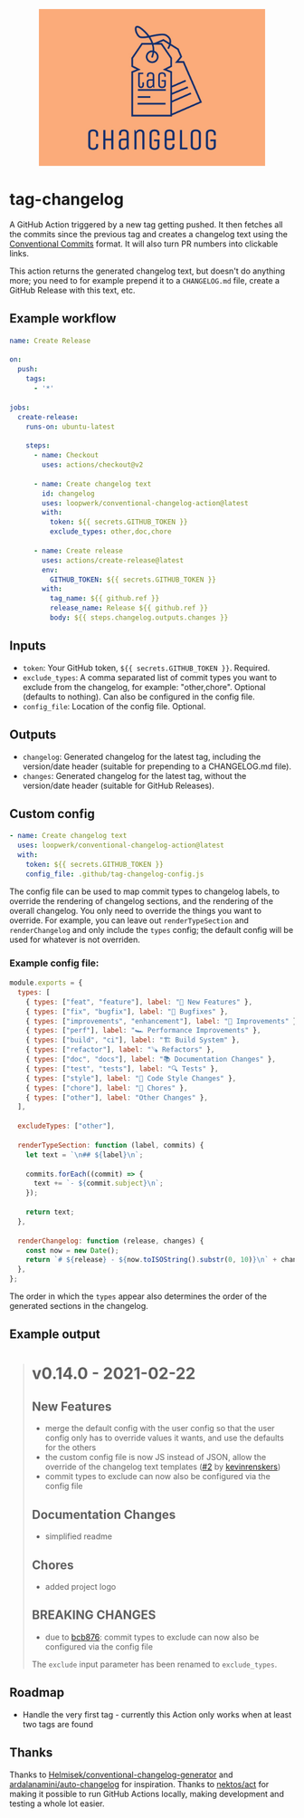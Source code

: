 <p align="center">
  <img src="logo.jpg" width="400" alt="tag-changelog" />
</p>

# tag-changelog
A GitHub Action triggered by a new tag getting pushed. It then fetches all the commits since the previous tag and creates a changelog text using the [Conventional Commits](https://www.conventionalcommits.org) format. It will also turn PR numbers into clickable links.

This action returns the generated changelog text, but doesn't do anything more; you need to for example prepend it to a `CHANGELOG.md` file, create a GitHub Release with this text, etc.

## Example workflow
``` yml
name: Create Release

on:
  push:
    tags:
      - '*'

jobs:
  create-release:
    runs-on: ubuntu-latest

    steps:
      - name: Checkout
        uses: actions/checkout@v2

      - name: Create changelog text
        id: changelog
        uses: loopwerk/conventional-changelog-action@latest
        with:
          token: ${{ secrets.GITHUB_TOKEN }}
          exclude_types: other,doc,chore

      - name: Create release
        uses: actions/create-release@latest
        env:
          GITHUB_TOKEN: ${{ secrets.GITHUB_TOKEN }}
        with:
          tag_name: ${{ github.ref }}
          release_name: Release ${{ github.ref }}
          body: ${{ steps.changelog.outputs.changes }}
```

## Inputs
* `token`: Your GitHub token, `${{ secrets.GITHUB_TOKEN }}`. Required.
* `exclude_types`: A comma separated list of commit types you want to exclude from the changelog, for example: "other,chore". Optional (defaults to nothing). Can also be configured in the config file.
* `config_file`: Location of the config file. Optional.

## Outputs
* `changelog`: Generated changelog for the latest tag, including the version/date header (suitable for prepending to a CHANGELOG.md file).
* `changes`: Generated changelog for the latest tag, without the version/date header (suitable for GitHub Releases).

## Custom config
``` yml
- name: Create changelog text
  uses: loopwerk/conventional-changelog-action@latest
  with:
    token: ${{ secrets.GITHUB_TOKEN }}
    config_file: .github/tag-changelog-config.js
```

The config file can be used to map commit types to changelog labels, to override the rendering of changelog sections, and the rendering of the overall changelog. You only need to override the things you want to override. For example, you can leave out `renderTypeSection` and `renderChangelog` and only include the `types` config; the default config will be used for whatever is not overriden.

### Example config file:

``` javascript
module.exports = {
  types: [
    { types: ["feat", "feature"], label: "🎉 New Features" },
    { types: ["fix", "bugfix"], label: "🐛 Bugfixes" },
    { types: ["improvements", "enhancement"], label: "🔨 Improvements" },
    { types: ["perf"], label: "🏎️ Performance Improvements" },
    { types: ["build", "ci"], label: "🏗️ Build System" },
    { types: ["refactor"], label: "🪚 Refactors" },
    { types: ["doc", "docs"], label: "📚 Documentation Changes" },
    { types: ["test", "tests"], label: "🔍 Tests" },
    { types: ["style"], label: "💅 Code Style Changes" },
    { types: ["chore"], label: "🧹 Chores" },
    { types: ["other"], label: "Other Changes" },
  ],

  excludeTypes: ["other"],

  renderTypeSection: function (label, commits) {
    let text = `\n## ${label}\n`;

    commits.forEach((commit) => {
      text += `- ${commit.subject}\n`;
    });

    return text;
  },

  renderChangelog: function (release, changes) {
    const now = new Date();
    return `# ${release} - ${now.toISOString().substr(0, 10)}\n` + changes + "\n\n";
  },
};
```

The order in which the `types` appear also determines the order of the generated sections in the changelog.

## Example output

> # v0.14.0 - 2021-02-22
> 
> ## New Features
> - merge the default config with the user config so that the user config only has to override values it wants, and use the defaults for the others
> - the custom config file is now JS instead of JSON, allow the override of the changelog text templates ([#2](https://github.com/loopwerk/tag-changelog/pull/2) by [kevinrenskers](https://github.com/kevinrenskers))
> - commit types to exclude can now also be configured via the config file
> 
> ## Documentation Changes
> - simplified readme
> 
> ## Chores
> - added project logo
> 
> ## BREAKING CHANGES
> - due to [bcb876](https://github.com/loopwerk/tag-changelog/commit/bcb8767bc22bc7d4ab47a4fffd4ef435de581054): commit types to exclude can now also be configured via the config file
>
> The `exclude` input parameter has been renamed to `exclude_types`.

## Roadmap
- Handle the very first tag - currently this Action only works when at least two tags are found

## Thanks
Thanks to [Helmisek/conventional-changelog-generator](https://github.com/Helmisek/conventional-changelog-generator) and [ardalanamini/auto-changelog](https://github.com/ardalanamini/auto-changelog) for inspiration. Thanks to [nektos/act](https://github.com/nektos/act) for making it possible to run GitHub Actions locally, making development and testing a whole lot easier.
